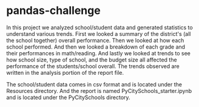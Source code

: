 # pandas-challenge
In this project we analyzed school/student data and generated statistics to understand various trends. First we looked a summary of the district's (all the school together) overall performance. Then we looked at how each school performed. And then we looked a breakdown of each grade and their performances in math/reading. And lastly we looked at trends to see how school size, type of school, and the budget size all affected the performance of the students/school overall. The trends observed are written in the analysis portion of the report file. 

The school/student data comes in csv format and is located under the Resources directory.
And the report is named PyCitySchools_starter.ipynb and is located under the PyCitySchools directory.